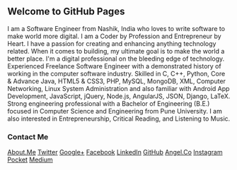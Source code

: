 ## Welcome to GitHub Pages

I am a Software Engineer from Nashik, India who loves to write software to make world more digital. I am a Coder by Profession and Entrepreneur by Heart. I have a passion for creating and enhancing anything technology related. When it comes to building, my ultimate goal is to make the world a better place. I'm a digital professional on the bleeding edge of technology. Experienced Freelance Software Engineer with a demonstrated history of working in the computer software industry. Skilled in C, C++, Python, Core & Advance Java, HTML5 & CSS3, PHP, MySQL, MongoDB, XML, Computer Networking, Linux System Administration and also familiar with Android App Development, JavaScript, jQuery, Node.js, AngularJS, JSON, Django, LaTeX. Strong engineering professional with a Bachelor of Engineering (B.E.) focused in Computer Science and Engineering from Pune University. I am also interested in Entrepreneurship, Critical Reading, and Listening to Music.

### Contact Me
[About.Me](https://about.me/abhishekkatyare)  [Twitter](https://twitter.com/AbhishekKatyare)  [Google+](https://plus.google.com/+AbhishekKatyare)  [Facebook](https://www.facebook.com/KatyareAbhishek)  [LinkedIn](http://www.linkedin.com/in/abhishekkatyare)  [GitHub](https://github.com/abhishekkatyare)  [Angel.Co](https://angel.co/abhishekkatyare)  [Instagram](https://www.instagram.com/abhishekkatyare)  [Pocket](https://getpocket.com/@abhishekkatyare)  [Medium](https://medium.com/@abhishekkatyare)

